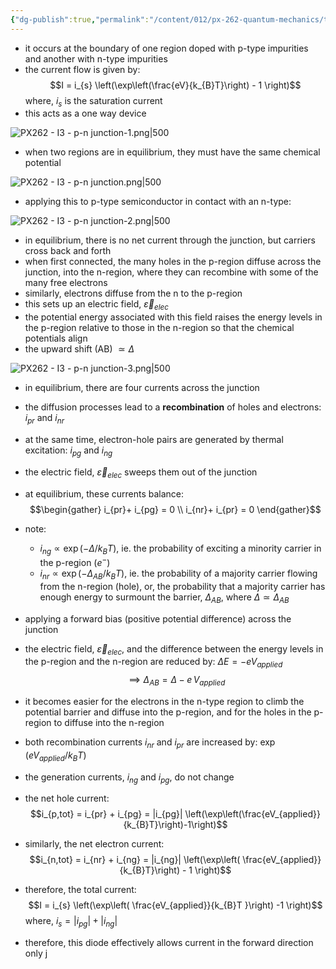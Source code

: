```yaml
---
{"dg-publish":true,"permalink":"/content/012/px-262-quantum-mechanics/term-2/j-semiconductors/px-262-j3-p-n-junction/","noteIcon":"1","created":"2025-02-20T10:25:56.633+00:00","updated":"2025-02-25T11:23:31.730+00:00"}
---
```


- it occurs at the boundary of one region doped with p-type impurities and another with n-type impurities
- the current flow is given by: 
$$I = i_{s} \left(\exp\left(\frac{eV}{k_{B}T}\right) - 1 \right)$$
	where, $i_s$ is the saturation current
- this acts as a one way device

![PX262 - I3 - p-n junction-1.png|500](/img/user/pics/PX262%20-%20I3%20-%20p-n%20junction-1.png)

- when two regions are in equilibrium, they must have the same chemical potential

![PX262 - I3 - p-n junction.png|500](/img/user/pics/PX262%20-%20I3%20-%20p-n%20junction.png)

- applying this to p-type semiconductor in contact with an n-type:

![PX262 - I3 - p-n junction-2.png|500](/img/user/pics/PX262%20-%20I3%20-%20p-n%20junction-2.png)

- in equilibrium, there is no net current through the junction, but carriers cross back and forth
- when first connected, the many holes in the p-region diffuse across the junction, into the n-region, where they can recombine with some of the many free electrons
- similarly, electrons diffuse from the n to the p-region
- this sets up an electric field, $\vec \varepsilon_{elec}$
- the potential energy associated with this field raises the energy levels in the p-region relative to those in the n-region so that the chemical potentials align
- the upward shift (AB) $\simeq \Delta$

![PX262 - I3 - p-n junction-3.png|500](/img/user/pics/PX262%20-%20I3%20-%20p-n%20junction-3.png)

- in equilibrium, there are four currents across the junction
- the diffusion processes lead to a **recombination** of holes and electrons: $i_{pr}$ and $i_{nr}$
- at the same time, electron-hole pairs are generated by thermal excitation: $i_{pg}$ and $i_{ng}$
- the electric field, $\vec \varepsilon_{elec}$ sweeps them out of the junction
- at equilibrium, these currents balance:
$$\begin{gather}
i_{pr}+ i_{pg} = 0 \\
i_{nr}+ i_{pr} = 0
\end{gather}$$
- note: 
	- $i_{ng} \propto \exp(-\Delta/k_{B}T)$, ie. the probability of exciting a minority carrier in the p-region ($e^{-}$)
	- $i_{nr} \propto \exp(-\Delta_{AB}/k_{B}T)$, ie. the probability of a majority carrier flowing from the n-region (hole), or, the probability that a majority carrier has enough energy to surmount the barrier, $\Delta_{AB}$, where $\Delta \simeq \Delta_{AB}$

- applying a forward bias (positive potential difference) across the junction
- the electric field, $\vec\varepsilon_{elec}$, and the difference between the energy levels in the p-region and the n-region are reduced by: $\Delta E = - e V_{applied}$
$$\implies \Delta_{AB} = \Delta - e \, V_{applied}$$
- it becomes easier for the electrons in the n-type region to climb the potential barrier and diffuse into the p-region, and for the holes in the p-region to diffuse into the n-region
- both recombination currents $i_{nr}$ and $i_{pr}$ are increased by: $\exp(eV_{applied}/k_{B}T)$
- the generation currents, $i_{ng}$ and $i_{pg}$, do not change
- the net hole current:
$$i_{p,tot} = i_{pr} + i_{pg} = |i_{pg}| \left(\exp\left(\frac{eV_{applied}}{k_{B}T}\right)-1\right)$$
- similarly, the net electron current:
$$i_{n,tot} = i_{nr} + i_{ng} = |i_{ng}| \left(\exp\left( \frac{eV_{applied}}{k_{B}T}\right) - 1 \right)$$
- therefore, the total current:
$$I = i_{s} \left(\exp\left( \frac{eV_{applied}}{k_{B}T }\right) -1 \right)$$
	where, $i_{s} = |i_{pg}| + |i_{ng}|$

- therefore, this diode effectively allows current in the forward direction only
j